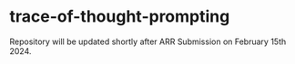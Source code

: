 # trace-of-thought-prompting

Repository will be updated shortly after ARR Submission on February 15th 2024.
